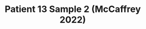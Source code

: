 ---
title: Patient 13 Sample 2 (McCaffrey 2022)
layout: minerva-1-5
exhibit: config-mccaffrey-2022/Patient13-2 
images: https://s3.amazonaws.com/www.cycif.org/mccaffrey-2022/Patient13-2
---